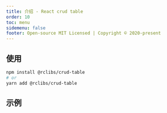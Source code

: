 ```yaml
---
title: 介绍 - React crud table
order: 10
toc: menu
sidemenu: false
footer: Open-source MIT Licensed | Copyright © 2020-present
---
```


## 使用

```bash
npm install @rclibs/crud-table
# or
yarn add @rclibs/crud-table
```

## 示例

